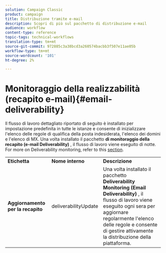 ```yaml
---
solution: Campaign Classic
product: campaign
title: Distribuzione tramite e-mail
description: Scopri di più sul pacchetto di distribuzione e-mail
audience: workflow
content-type: reference
topic-tags: technical-workflows
translation-type: tm+mt
source-git-commit: 972885c3a38bcd3a260574bacbb3f507e11ae05b
workflow-type: tm+mt
source-wordcount: '101'
ht-degree: 2%

---
```



# Monitoraggio della realizzabilità (recapito e-mail){#email-deliverability}

Il flusso di lavoro dettagliato riportato di seguito è installato per impostazione predefinita in tutte le istanze e consente di inizializzare l&#39;elenco delle regole di qualifica della posta indesiderata, l&#39;elenco dei domini e l&#39;elenco di MX. Una volta installato il pacchetto **di monitoraggio della recapito (e-mail Deliverability)** , il flusso di lavoro viene eseguito di notte. For more on Deliverability monitoring, refer to this [section](../../delivery/using/about-deliverability.md).

<table> 
 <tbody> 
  <tr> 
   <td> <strong>Etichetta</strong><br /> </td> 
   <td> <strong>Nome interno</strong><br /> </td> 
   <td> <strong>Descrizione</strong><br /> </td> 
  </tr> 
  <tr> 
   <td> <strong>Aggiornamento per la recapito</strong><br /> </td> 
   <td> <span class="uicontrol">deliverabilityUpdate</span> <br /> </td> 
   <td>  Una volta installato il pacchetto <strong>Deliverability Monitoring (Email Deliverability)</strong> , il flusso di lavoro viene eseguito ogni sera per aggiornare regolarmente l'elenco delle regole e consente di gestire attivamente la distribuzione della piattaforma.<br /> </td> 
  </tr> 
 </tbody> 
</table>

